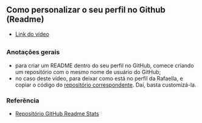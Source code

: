## Como personalizar o seu perfil no Github (Readme)

- [Link do vídeo](https://youtu.be/TsaLQAetPLU)

##

### Anotações gerais 
- para criar um README dentro do seu perfil no GitHub, comece criando um repositório com o mesmo nome de usuário do GitHub;
- no caso deste vídeo, para deixar como está no perfil da Rafaella, e copiar o código do [repositório correspondente](https://github.com/rafaballerini/rafaballerini). Daí, basta customizá-la.

### Referência

- [Repositório GitHub Readme Stats](https://github.com/anuraghazra/github-readme-stats)
